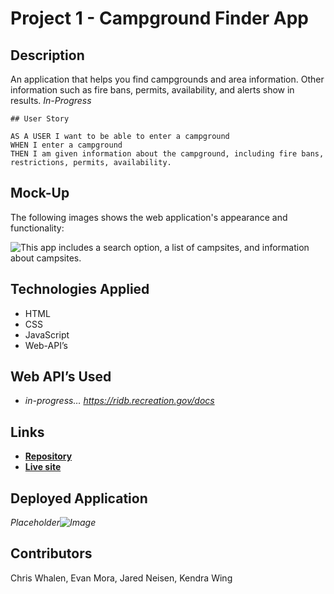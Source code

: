 # Project 1 - Campground Finder App


## Description

An application that helps you find campgrounds and area information. Other information such as fire bans, permits, availability, and alerts show in results. *In-Progress*


```
## User Story

AS A USER I want to be able to enter a campground
WHEN I enter a campground
THEN I am given information about the campground, including fire bans, restrictions, permits, availability.
```

## Mock-Up
The following images shows the web application's appearance and functionality:

![This app includes a search option, a list of campsites, and information about campsites.](./assets/app-mockup)


## Technologies Applied
* HTML
* CSS
* JavaScript
* Web-API’s


## Web API’s Used
- *in-progress… https://ridb.recreation.gov/docs*

## Links
* **[Repository](#)**
* **[Live site](#)**


## Deployed Application

*Placeholder![Image](http://url/a.png)*


## Contributors

Chris Whalen, Evan Mora, Jared Neisen, Kendra Wing
